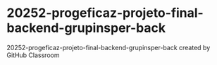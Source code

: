 # 20252-progeficaz-projeto-final-backend-grupinsper-back
20252-progeficaz-projeto-final-backend-grupinsper-back created by GitHub Classroom
